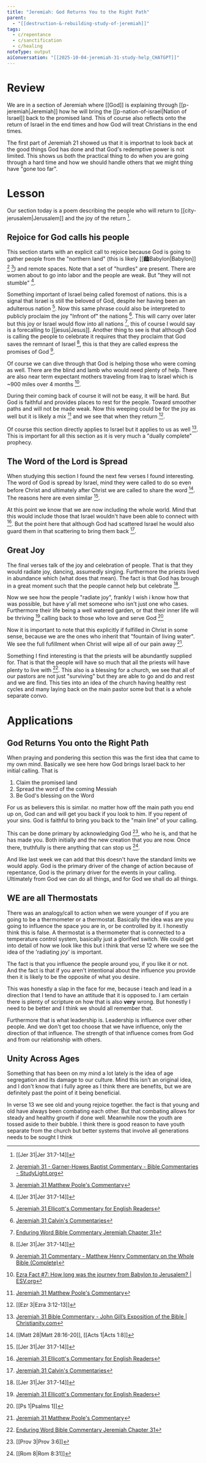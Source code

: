 ```yaml
---
title: "Jeremiah: God Returns You to the Right Path"
parent:
  - "[[destruction-&-rebuilding-study-of-jeremiah]]"
tags:
  - c/repentance
  - c/sanctification
  - c/healing
noteType: output
aiConversation: "[[2025-10-04-jeremiah-31-study-help_CHATGPT]]"
---
```

# Review
We are in a section of Jeremiah where [[God]] is explaining through [[p-jeremiah|Jeremiah]] how he will bring the [[p-nation-of-israel|Nation of Israel]] back to the promised land. This of course also reflects onto the return of Israel in the end times and how God will treat Christians in the end times.

The first part of Jeremiah 21 showed us that it is importnat to look back at the good things God has done and that God's redemptive power is not limited. This shows us both the practical thing to do when you are going through a hard time and how we should handle others that we might thing have "gone too far".

# Lesson
Our section today is a poem describing the people who will return to [[city-jerusalem|Jerusalem]] and the joy of the return [^1].

## Rejoice for God calls his people
This section starts with an explicit call to rejoice because God is going to gather people from the "northern land" (this is likely [[🏙️Babylon|Babylon]] [^garner-howes] [^matthew-poole]) and remote spaces. Note that a set of "hurdles" are present. There are women about to go into labor and the people are weak. But "they will not stumble" [^1].

Something important of Israel being called foremost of nations. this is a signal that Israel is still the beloved of God, despite her having been an adulterous nation [^ellicott]. Now this same phrase could also be interpreted to publicly proclaim the joy "Infront of" the nations [^john-calvin]. This will carry over later but this joy or Israel would flow into all nations [^enduring-word], this of course I would say is a forecalling to [[jesus|Jesus]]. Another thing to see is that although God is calling the people to celebrate it requires that they proclaim that God saves the remnant of Israel [^1], this is that they are called express the promises of God [^matthew-henry]. 

Of course we can dive through that God is helping those who were coming as well. There are the blind and lamb who would need plenty of help. There are also near term expectant mothers traveling from Iraq to Israel which is ~900 miles over 4 months [^5]. 

During their coming back of course it will not be easy, it will be hard. But God is faithful and provides places to rest for the people. Toward smoother paths and will not be made weak. Now this weeping could be for the joy as well but it is likely a mix [^matthew-poole] and we see that when they return [^6].

Of course this section directly applies to Israel but it applies to us as well [^john-gill]. This is important for all this section as it is very much a "dually complete" prophecy.

## The Word of the Lord is Spread
When studying this section I found the next few verses I found interesting. The word of God is spread by Israel, mind they were called to do so even before Christ and ultimately after Christ we are called to share the word [^4]. The reasons here are even similar [^1].

At this point we know that we are now including the whole world. Mind that this would include those that Israel wouldn't have been able to connect with [^ellicott]. But the point here that although God had scattered Israel he would also guard them in that scattering to bring them back [^john-calvin]. 


## Great Joy
The final verses talk of the joy and celebration of people. That is that they would radiate joy, dancing, assumedly singing. Furthermore the priests  lived in abundance which (what does that mean). The fact is that God has brough in a great moment such that the people cannot help but celebrate [^1]. 

Now we see how the people "radiate joy", frankly I wish i know how that was possible, but have y'all met someone who isn't just one who cases. Furthermore their life being a well watered garden, or that their inner life will be thriving [^ellicott] calling back to those who love and serve God [^7]

Now it is important to note that this explicitly if fulfilled in Christ in some sense, because we are the ones who inherit that "fountain of living water". We see the full fufillment when Christ will wipe all of our pain away [^matthew-poole].

Something I find interesting is that the priests will be abundantly supplied for. That is that the people will have so much that all the priests will have plenty to live with [^enduring-word]. This also is a blessing for a church, we see that all of our pastors are not just "surviving" but they are able to go and do and rest and we are find. This ties into an idea of the church having healthy rest cycles and many laying back on the main pastor some but that is a whole separate convo.


# Applications

## God Returns You onto the Right Path
When praying and pondering this section this was the first idea that came to my own mind. Basically we see here how God brings Israel back to her initial calling. That is

1. Claim the promised land
2. Spread the word of the coming Messiah
3. Be God's blessing on the Word

For us as believers this is similar. no matter how off the main path you end up on, God can and will get you back if you look to him. If you repent of your sins. God is faithful to bring you back to the "main line" of your calling.

This can be done primary by acknowledging God [^2], who he is, and that he has made you. Both initially and the new creation that you are now. Once there, truthfully is there anything that can stop us [^3].

And like last week we can add that this doesn't have the standard limits we would apply. God is the primary driver of the change of action because of repentance, God is the primary driver for the events in your calling. Ultimately from God we can do all things, and for God we shall do all things.

## WE are all Thermostats
There was an analogy/call to action when we were younger of if you are going to be a thermometer or a thermostat. Basically the idea was are you going to influence the space you are in, or be controlled by it. I honestly think this is false. A thermostat is a thermometer that is connected to a temperature control system, basically just a glorified switch. We could get into detail of how we look like this but i think that verse 12 where we see the idea of the 'radiating joy' is important. 

The fact is that you influence the people around you, if you like it or not. And the fact is that if you aren't intentional about the influence you provide then it is likely to be the opposite of what you desire.

This was honestly a slap in the face for me, because i teach and lead in a direction that I tend to have an attitude that it is opposed to. I am certain there is plenty of scripture on how that is also **very** wrong. But honestly I need to be better and I think we should all remember that. 

Furthermore that is what leadership is. Leadership is influence over other people. And we don't get too choose that we have influence, only the direction of that influence. The strength of that influence comes from God and from our relationship with others. 

## Unity Across Ages
Something that has been on my mind a lot lately is the idea of age segregation and its damage to our culture. Mind this isn't an original idea, and I don't know that i fully agree as I think there are benefits, but we are definitely past the point of it being beneficial.

In verse 13 we see old and young rejoice together. the fact is that young and old have always been combating each other. But that combating allows for steady and healthy growth if done well. Meanwhile now the youth are tossed aside to their bubble. I think there is good reason to have youth separate from the church but better systems that involve all generations needs to be sought I think 

[^1]: [[Jer 31|Jer 31:7-14]]
[^garner-howes]: [Jeremiah 31 - Garner-Howes Baptist Commentary - Bible Commentaries - StudyLight.org](https://www.studylight.org/commentaries/eng/ghb/jeremiah-31.html)
[^matthew-poole]: [Jeremiah 31 Matthew Poole's Commentary](https://biblehub.com/commentaries/poole/jeremiah/31.htm)
[^ellicott]: [Jeremiah 31 Ellicott's Commentary for English Readers](https://biblehub.com/commentaries/ellicott/jeremiah/31.htm)
[^matthew-henry]: [Jeremiah 31 Commentary - Matthew Henry Commentary on the Whole Bible (Complete)](https://www.biblestudytools.com/commentaries/matthew-henry-complete/jeremiah/31.html)

[^enduring-word]: [Enduring Word Bible Commentary Jeremiah Chapter 31](https://enduringword.com/bible-commentary/jeremiah-31/)
[^john-calvin]: [Jeremiah 31 Calvin's Commentaries](https://biblehub.com/commentaries/calvin/jeremiah/31.htm)
[^john-gill]: [Jeremiah 31 Bible Commentary - John Gill’s Exposition of the Bible \| Christianity.com](https://www.christianity.com/bible/commentary/john-gill/jeremiah/31)

[^2]: [[Prov 3|Prov 3:6]]

[^3]: [[Rom 8|Rom 8:31]]

[^4]: [[Matt 28|Matt 28:16-20]], [[Acts 1|Acts 1:8]]

[^5]: [Ezra Fact #7: How long was the journey from Babylon to Jeru­salem? \| ESV.org](https://www.esv.org/resources/esv-global-study-bible/facts-ezra-7/)

[^6]: [[Ezr 3|Ezra 3:12-13]]

[^7]: [[Ps 1|Psalms 1]]
